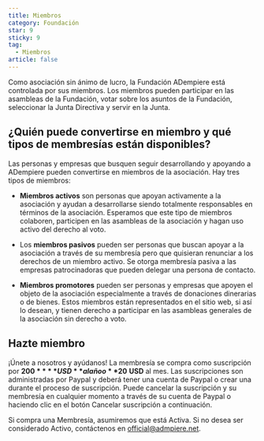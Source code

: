 ```yaml
---
title: Miembros
category: Foundación
star: 9
sticky: 9
tag:
  - Miembros
article: false
---
```


Como asociación sin ánimo de lucro, la Fundación ADempiere está controlada por sus miembros. Los miembros pueden participar en las asambleas de la Fundación, votar sobre los asuntos de la Fundación, seleccionar la Junta Directiva y servir en la Junta.

## ¿Quién puede convertirse en miembro y qué tipos de membresías están disponibles?

Las personas y empresas que busquen seguir desarrollando y apoyando a ADempiere pueden convertirse en miembros de la asociación. Hay tres tipos de miembros:

- **Miembros activos** son personas que apoyan activamente a la asociación y ayudan a desarrollarse siendo totalmente responsables en términos de la asociación. Esperamos que este tipo de miembros colaboren, participen en las asambleas de la asociación y hagan uso activo del derecho al voto.

- Los **miembros pasivos** pueden ser personas que buscan apoyar a la asociación a través de su membresía pero que quisieran renunciar a los derechos de un miembro activo. Se otorga membresía pasiva a las empresas patrocinadoras que pueden delegar una persona de contacto.

- **Miembros promotores** pueden ser personas y empresas que apoyen el objeto de la asociación especialmente a través de donaciones dinerarias o de bienes. Estos miembros están representados en el sitio web, si así lo desean, y tienen derecho a participar en las asambleas generales de la asociación sin derecho a voto.

## Hazte miembro

¡Únete a nosotros y ayúdanos! La membresía se compra como suscripción por **$200** **USD** al año o **$20** **USD** al mes. Las suscripciones son administradas por Paypal y deberá tener una cuenta de Paypal o crear una durante el proceso de suscripción. Puede cancelar la suscripción y su membresía en cualquier momento a través de su cuenta de Paypal o haciendo clic en el botón Cancelar suscripción a continuación.

Si compra una Membresía, asumiremos que está Activa. Si no desea ser considerado Activo, contáctenos en official@admpiere.net.
